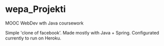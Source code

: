 # wepa_Projekti
MOOC WebDev wth Java coursework

Simple 'clone of facebook'. Made mostly with Java + Spring. Configurated currently to run on Heroku.
